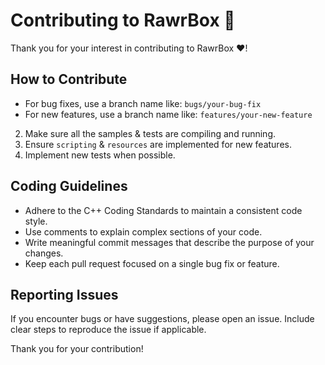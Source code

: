 # Contributing to RawrBox 🐲

Thank you for your interest in contributing to RawrBox ♥!

## How to Contribute

- For bug fixes, use a branch name like: ```bugs/your-bug-fix```
- For new features, use a branch name like: ```features/your-new-feature```

2. Make sure all the samples & tests are compiling and running.
3. Ensure `scripting` & `resources` are implemented for new features.
4. Implement new tests when possible.

## Coding Guidelines

- Adhere to the C++ Coding Standards to maintain a consistent code style.
- Use comments to explain complex sections of your code.
- Write meaningful commit messages that describe the purpose of your changes.
- Keep each pull request focused on a single bug fix or feature.

## Reporting Issues

If you encounter bugs or have suggestions, please open an issue. Include clear steps to reproduce the issue if applicable.

Thank you for your contribution!
